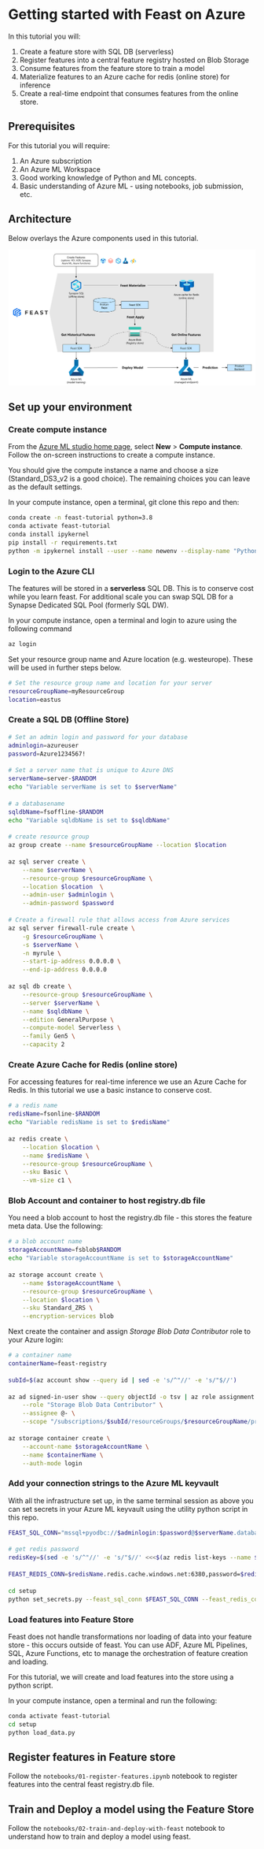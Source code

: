 # Getting started with Feast on Azure

In this tutorial you will:

1. Create a feature store with SQL DB (serverless)
1. Register features into a central feature registry hosted on Blob Storage
1. Consume features from the feature store to train a model
1. Materialize features to an Azure cache for redis (online store) for inference
1. Create a real-time endpoint that consumes features from the online store.

## Prerequisites

For this tutorial you will require:

1. An Azure subscription
1. An Azure ML Workspace
1. Good working knowledge of Python and ML concepts.
1. Basic understanding of Azure ML - using notebooks, job submission, etc.

## Architecture

Below overlays the Azure components used in this tutorial.

![feast architecture](media/arch.png)

## Set up your environment

### Create compute instance

From the [Azure ML studio home page](https://ml.azure.com), select __New__ > __Compute instance__. Follow the on-screen instructions to create a compute instance.

You should give the compute instance a name and choose a size (Standard_DS3_v2 is a good choice). The remaining choices you can leave as the default settings.

In your compute instance, open a terminal, git clone this repo and then:

```bash
conda create -n feast-tutorial python=3.8
conda activate feast-tutorial
conda install ipykernel
pip install -r requirements.txt
python -m ipykernel install --user --name newenv --display-name "Python (feast-tutorial)"
```

### Login to the Azure CLI

The features will be stored in a __serverless__ SQL DB. This is to conserve cost while you learn feast. For additional scale you can swap SQL DB for a Synapse Dedicated SQL Pool (formerly SQL DW).

In your compute instance, open a terminal and login to azure using the following command

```bash
az login
```

Set your resource group name and Azure location (e.g. westeurope). These will be used in further steps below.

```bash
# Set the resource group name and location for your server
resourceGroupName=myResourceGroup
location=eastus
```

### Create a SQL DB (Offline Store)


```bash
# Set an admin login and password for your database
adminlogin=azureuser
password=Azure1234567!

# Set a server name that is unique to Azure DNS
serverName=server-$RANDOM
echo "Variable serverName is set to $serverName"

# a databasename
sqldbName=fsoffline-$RANDOM
echo "Variable sqldbName is set to $sqldbName"

# create resource group
az group create --name $resourceGroupName --location $location

az sql server create \
    --name $serverName \
    --resource-group $resourceGroupName \
    --location $location  \
    --admin-user $adminlogin \
    --admin-password $password

# Create a firewall rule that allows access from Azure services
az sql server firewall-rule create \
    -g $resourceGroupName \
    -s $serverName \
    -n myrule \
    --start-ip-address 0.0.0.0 \
    --end-ip-address 0.0.0.0

az sql db create \
    --resource-group $resourceGroupName \
    --server $serverName \
    --name $sqldbName \
    --edition GeneralPurpose \
    --compute-model Serverless \
    --family Gen5 \
    --capacity 2
```

### Create Azure Cache for Redis (online store)

For accessing features for real-time inference we use an Azure Cache for Redis. In this tutorial we use a basic instance to conserve cost.

```bash
# a redis name
redisName=fsonline-$RANDOM
echo "Variable redisName is set to $redisName"

az redis create \
    --location $location \
    --name $redisName \
    --resource-group $resourceGroupName \
    --sku Basic \
    --vm-size c1 \
```

### Blob Account and container to host registry.db file

You need a blob account to host the registry.db file - this stores the feature meta data. Use the following:

```bash
# a blob account name
storageAccountName=fsblob$RANDOM
echo "Variable storageAccountName is set to $storageAccountName"

az storage account create \
    --name $storageAccountName \
    --resource-group $resourceGroupName \
    --location $location \
    --sku Standard_ZRS \
    --encryption-services blob
```

Next create the container and assign _Storage Blob Data Contributor_ role to your Azure login:

```bash
# a container name
containerName=feast-registry

subId=$(az account show --query id | sed -e 's/^"//' -e 's/"$//')

az ad signed-in-user show --query objectId -o tsv | az role assignment create \
    --role "Storage Blob Data Contributor" \
    --assignee @- \
    --scope "/subscriptions/$subId/resourceGroups/$resourceGroupName/providers/Microsoft.Storage/storageAccounts/$storageAccountName"

az storage container create \
    --account-name $storageAccountName \
    --name $containerName \
    --auth-mode login
```

### Add your connection strings to the Azure ML keyvault

With all the infrastructure set up, in the same terminal session as above you can set secrets in your Azure ML keyvault using the utility python script in this repo.

```bash
FEAST_SQL_CONN="mssql+pyodbc://$adminlogin:$password@$serverName.database.windows.net:1433/$sqldbName?driver=ODBC+Driver+17+for+SQL+Server&autocommit=True"

# get redis password
redisKey=$(sed -e 's/^"//' -e 's/"$//' <<<$(az redis list-keys --name $redisName -g $resourceGroupName --query primaryKey))

FEAST_REDIS_CONN=$redisName.redis.cache.windows.net:6380,password=$redisKey,ssl=True

cd setup
python set_secrets.py --feast_sql_conn $FEAST_SQL_CONN --feast_redis_conn $FEAST_REDIS_CONN
```

### Load features into Feature Store

Feast does not handle transformations nor loading of data into your feature store - this occurs outside of feast. You can use ADF, Azure ML Pipelines, SQL, Azure Functions, etc to manage the orchestration of feature creation and loading.

For this tutorial, we will create and load features into the store using a python script. 

In your compute instance, open a terminal and run the following:

```bash
conda activate feast-tutorial
cd setup
python load_data.py
```

## Register features in Feature store

Follow the `notebooks/01-register-features.ipynb` notebook to register features into the central feast registry.db file.

## Train and Deploy a model using the Feature Store

Follow the `notebooks/02-train-and-deploy-with-feast` notebook to understand how to train and deploy a model using feast.

